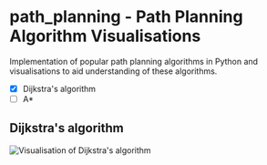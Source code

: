 # path_planning - Path Planning Algorithm Visualisations

Implementation of popular path planning algorithms in Python and
visualisations to aid understanding of these algorithms.

- [x] Dijkstra's algorithm
- [ ] A*

## Dijkstra's algorithm

![Visualisation of Dijkstra's algorithm](./example_outputs/dijkstra.gif)
